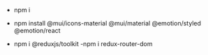 - npm i
- npm install @mui/icons-material @mui/material @emotion/styled @emotion/react

- npm i @reduxjs/toolkit
  -npm i redux-router-dom
